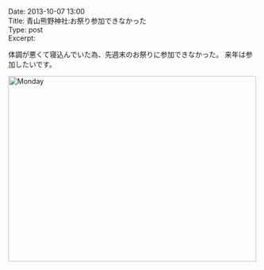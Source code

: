 Date: 2013-10-07 13:00  
Title: 青山熊野神社:お祭り参加できなかった  
Type: post  
Excerpt:   

体調が悪くて寝込んでいた為、先週末のお祭りに参加できなかった。
来年は参加したいです。

<a href="http://www.flickr.com/photos/hdknr/10149263556/" title="Monday by hidelafoglia, on Flickr"><img src="https://farm6.staticflickr.com/5536/10149263556_1d0811da9b.jpg" width="500" height="375" alt="Monday"></a>